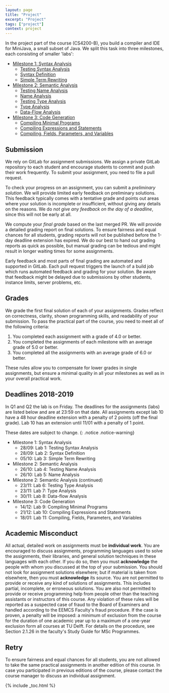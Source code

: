 ```yaml
---
layout: page
title: "Project"
excerpt: "Project"
tags: ["project"]
context: project
---
```

<!--
image:
   feature: assignments.jpg
   credit: Delft University of Technology
   creditlink: http://repository.tudelft.nl/view/MMP/uuid:785a7433-f8b0-40b8-b420-b59d88fc2254
-->

In the project part of the course (CS4200-B), you build a compiler and IDE for MiniJava, a small subset of Java.
We split this task into three milestones, each consisting of smaller 'labs':

* [Milestone 1: Syntax Analysis](ms1)
  * [Testing Syntax Analysis](ms1/lab1.html)
  * [Syntax Definition](ms1/lab2.html)
  * [Simple Term Rewriting](ms1/lab3.html)
* [Milestone 2: Semantic Analysis](ms2)
  * [Testing Name Analysis](ms2/lab4.html)
  * [Name Analysis](ms2/lab5.html)
  * [Testing Type Analysis](ms2/lab6.html)
  * [Type Analysis](ms2/lab7.html)
  * [Data-Flow Analysis](ms2/lab8.html)
* [Milestone 3: Code Generation](ms3)
  * [Compiling Minimal Programs](ms3/lab9.html)
  * [Compiling Expressions and Statements](ms3/lab10.html)
  * [Compiling, Fields, Parameters, and Variables](ms3/lab11.html)

## Submission

We rely on GitLab for assignment submissions.
We assign a private GitLab repository to each student and encourage students to commit and push their work frequently.
To submit your assignment, you need to file a pull request.

To check your progress on an assignment, you can submit a *preliminary solution*.
We will provide limited early feedback on preliminary solutions.
This feedback typically comes with a tentative grade and points out areas where your solution is incomplete or insufficient, without giving any details on the reasons.
We do *not give any feedback on the day of a deadline*, since this will not be early at all.

We compute your *final grade* based on the last merged PR.
We will provide a detailed grading report on final solutions.
To ensure fairness and equal chances for all students, grading reports will not be published before the 1-day deadline extension has expired.
We do our best to hand out grading reports as quick as possible, but manual grading can be tedious and might result in longer waiting times for some assignments.

Early feedback and most parts of final grading are automated and supported in GitLab.
Each pull request triggers the launch of a build job which runs automated feedback and grading for your solution.
Be aware that feedback might be delayed due to submissions by other students, instance limits, server problems, etc.

## Grades

We grade the first final solution of each of your assignments.
Grades reflect on correctness, clarity, shown programming skills, and readability of your submission.
To pass the practical part of the course, you need to meet all of the following criteria:

1. You completed each assignment with a grade of 4.0 or better.
2. You completed the assignments of each milestone with an average grade of 5.0 or better.
3. You completed all the assignments with an average grade of 6.0 or better.

These rules allow you to compensate for lower grades in single assignments, but ensure a minimal quality in all your milestones as well as in your overall practical work.

## Deadlines 2018-2019

In Q1 and Q2 the lab is on Friday. The deadlines for the assignments (labs) are listed below and are at 23:59 on that date. All assignments except lab 10 have a 48 hour deadline extension with a penalty of 2 points (off the final grade). Lab 10 has an extension until 11/01 with a penalty of 1 point.

These dates are subject to change.
{: .notice .notice-warning}

* Milestone 1: Syntax Analysis
   - 28/09: Lab 1: Testing Syntax Analysis
   - 28/09: Lab 2: Syntax Definition
   - 05/10: Lab 3: Simple Term Rewriting
* Milestone 2: Semantic Analysis
   - 26/10: Lab 4: Testing Name Analysis
   - 26/10: Lab 5: Name Analysis
* Milestone 2: Semantic Analysis (continued)
   - 23/11: Lab 6: Testing Type Analysis
   - 23/11: Lab 7: Type Analysis
   - 30/11: Lab 8: Data-flow Analysis
* Milestone 3: Code Generation
   - 14/12: Lab 9: Compiling Minimal Programs
   - 21/12: Lab 10: Compiling Expressions and Statements
   - 18/01: Lab 11: Compiling, Fields, Parameters, and Variables

## Academic Misconduct

All actual, detailed work on assignments must be **individual work**.
You are encouraged to discuss assignments, programming languages used to solve the assignments, their libraries, and general solution techniques in these languages with each other.
If you do so, then you must **acknowledge** the people with whom you discussed at the top of your submission.
You should not look for assignment solutions elsewhere; but if material is taken from elsewhere, then you must **acknowledge** its source.
You are not permitted to provide or receive any kind of solutions of assignments.
This includes partial, incomplete, or erroneous solutions.
You are also not permitted to provide or receive programming help from people other than the teaching assistants or instructors of this course.
Any violation of these rules will be reported as a suspected case of fraud to the Board of Examiners and handled according to the EEMCS Faculty's fraud procedure.
If the case is proven, a penalty will be imposed: a minimum of exclusion from the course for the duration of one academic year up to a maximum of a one-year exclusion form all courses at TU Delft.
For details on the procedure, see Section 2.1.26 in the faculty's Study Guide for MSc Programmes.

## Retry

To ensure fairness and equal chances for all students, you are not allowed to take the same practical assignments in another edition of this course.
In case you participated in previous editions of the course, please contact the course manager to discuss an individual assignment.

{% include _toc.html %}
